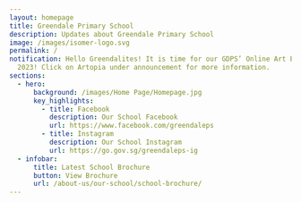 ```yaml
---
layout: homepage
title: Greendale Primary School
description: Updates about Greendale Primary School
image: /images/isomer-logo.svg
permalink: /
notification: Hello Greendalites! It is time for our GDPS’ Online Art Exhibition
  2023! Click on Artopia under announcement for more information.
sections:
  - hero:
      background: /images/Home Page/Homepage.jpg
      key_highlights:
        - title: Facebook
          description: Our School Facebook
          url: https://www.facebook.com/greendaleps
        - title: Instagram
          description: Our School Instagram
          url: https://go.gov.sg/greendaleps-ig
  - infobar:
      title: Latest School Brochure
      button: View Brochure
      url: /about-us/our-school/school-brochure/
---
```

